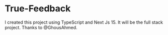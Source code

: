 # True-Feedback
I created this project using TypeScript and Next Js 15. It will be  the full stack project. Thanks to @GhousAhmed.
